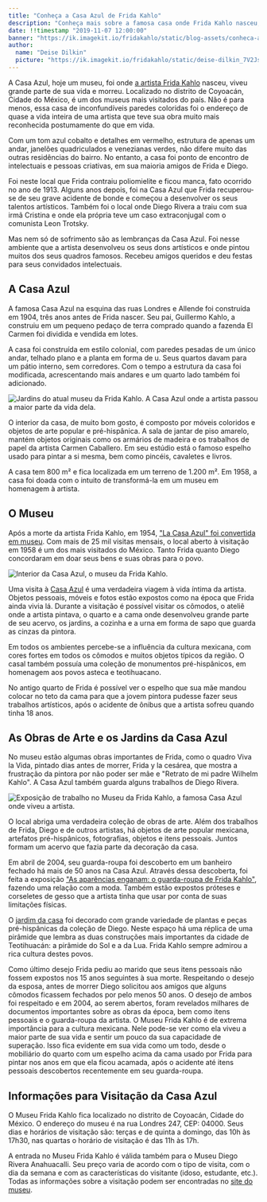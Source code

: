 ```yaml
---
title: "Conheça a Casa Azul de Frida Kahlo"
description: "Conheça mais sobre a famosa casa onde Frida Kahlo nasceu, viveu grande parte de sua vida e morreu."
date: !!timestamp "2019-11-07 12:00:00"
banner: "https://ik.imagekit.io/fridakahlo/static/blog-assets/conheca-a-casa-azul-de-frida-kahlo/conheca-a-casa-azul-da-frida-kahlo-banner-and-facebook_Y6huZTw9b.jpeg"
author:
  name: "Deise Dilkin"
  picture: "https://ik.imagekit.io/fridakahlo/static/deise-dilkin_7V2JsjZhA.jpg"
---
```


A Casa Azul, hoje um museu, foi onde [a artista Frida Kahlo](https://fridakahlo.com.br/quem-foi-frida-kahlo/quem-foi-frida-kahlo-a-revolucionaria-pintora-mexicana) nasceu, viveu grande parte de sua vida e morreu. Localizado no distrito de Coyoacán, Cidade do México, é um dos museus mais visitados do país. Não é para menos, essa casa de inconfundíveis paredes coloridas foi o endereço de quase a vida inteira de uma artista que teve sua obra muito mais reconhecida postumamente do que em vida.

Com um tom azul cobalto e detalhes em vermelho, estrutura de apenas um andar, janelões quadriculados e venezianas verdes, não difere muito das outras residências do bairro. No entanto, a casa foi ponto de encontro de intelectuais e pessoas criativas, em sua maioria amigos de Frida e Diego.

Foi neste local que Frida contraiu poliomielite e ficou manca, fato ocorrido no ano de 1913. Alguns anos depois, foi na Casa Azul que Frida recuperou-se de seu grave acidente de bonde e começou a desenvolver os seus talentos artísticos. Também foi o local onde Diego Rivera a traiu com sua irmã Cristina e onde ela própria teve um caso extraconjugal com o comunista Leon Trotsky.

Mas nem só de sofrimento são as lembranças da Casa Azul. Foi nesse ambiente que a artista desenvolveu os seus dons artísticos e onde pintou muitos dos seus quadros famosos. Recebeu amigos queridos e deu festas para seus convidados intelectuais.

## A Casa Azul

A famosa Casa Azul na esquina das ruas Londres e Allende foi construída em 1904, três anos antes de Frida nascer. Seu pai, Guillermo Kahlo, a construiu em um pequeno pedaço de terra comprado quando a fazenda El Carmen foi dividida e vendida em lotes.

A casa foi construída em estilo colonial, com paredes pesadas de um único andar, telhado plano e a planta em forma de u. Seus quartos davam para um pátio interno, sem corredores. Com o tempo a estrutura da casa foi modificada, acrescentando mais andares e um quarto lado também foi adicionado.

![Jardins do atual museu da Frida Kahlo. A Casa Azul onde a artista passou a maior parte da vida dela.](https://ik.imagekit.io/fridakahlo/static/blog-assets/conheca-a-casa-azul-de-frida-kahlo/jardins-da-casa-azul-local-onde-morou-a-artista-mexicana-frida-kahlo___DGlgwsh.jpg)

O interior da casa, de muito bom gosto, é composto por móveis coloridos e objetos de arte popular e pré-hispânica. A sala de jantar de piso amarelo, mantém objetos originais como os armários de madeira e os trabalhos de papel da artista Carmen Caballero. Em seu estúdio está o famoso espelho usado para pintar a si mesma, bem como pincéis, cavaletes e livros.

A casa tem 800 m² e fica localizada em um terreno de 1.200 m². Em 1958, a casa foi doada com o intuito de transformá-la em um museu em homenagem à artista.

## O Museu

Após a morte da artista Frida Kahlo, em 1954, ["La Casa Azul" foi convertida em museu](https://www.museofridakahlo.org.mx/es/el-museo/). Com mais de 25 mil visitas mensais, o local aberto à visitação em 1958 é um dos mais visitados do México. Tanto Frida quanto Diego concordaram em doar seus bens e suas obras para o povo.

![Interior da Casa Azul, o museu da Frida Kahlo.](https://ik.imagekit.io/fridakahlo/static/blog-assets/conheca-a-casa-azul-de-frida-kahlo/interior-da-casa-azul-museu-da-frida-kahlo_uNdKCbQx_.jpeg)

Uma visita à [Casa Azul](https://www.museofridakahlo.org.mx/wp-content/uploads/2018/06/Plano-del-museo.pdf) é uma verdadeira viagem à vida íntima da artista. Objetos pessoais, móveis e fotos estão expostos como na época que Frida ainda vivia lá. Durante a visitação é possível visitar os cômodos, o ateliê onde a artista pintava, o quarto e a cama onde desenvolveu grande parte de seu acervo, os jardins, a cozinha e a urna em forma de sapo que guarda as cinzas da pintora.

Em todos os ambientes percebe-se a influência da cultura mexicana, com cores fortes em todos os cômodos e muitos objetos típicos da região. O casal também possuía uma coleção de monumentos pré-hispânicos, em homenagem aos povos asteca e teotihuacano.

No antigo quarto de Frida é possível ver o espelho que sua mãe mandou colocar no teto da cama para que a jovem pintora pudesse fazer seus trabalhos artísticos, após o acidente de ônibus que a artista sofreu quando tinha 18 anos.

## As Obras de Arte e os Jardins da Casa Azul

No museu estão algumas obras importantes de Frida, como o quadro Viva la Vida, pintado dias antes de morrer, Frida y la cesárea, que mostra a frustração da pintora por não poder ser mãe e "Retrato de mi padre Wilhelm Kahlo". A Casa Azul também guarda alguns trabalhos de Diego Rivera.

![Exposição de trabalho no Museu da Frida Kahlo, a famosa Casa Azul onde viveu a artista.](https://ik.imagekit.io/fridakahlo/static/blog-assets/conheca-a-casa-azul-de-frida-kahlo/exposicao-no-museu-da-frida-kahlo-a-famosa-casa-azul_HLYoHhbDS.jpg)

O local abriga uma verdadeira coleção de obras de arte. Além dos trabalhos de Frida, Diego e de outros artistas, há objetos de arte popular mexicana, artefatos pré-hispânicos, fotografias, objetos e itens pessoais. Juntos formam um acervo que fazia parte da decoração da casa.

Em abril de 2004, seu guarda-roupa foi descoberto em um banheiro fechado há mais de 50 anos na Casa Azul. Através dessa descoberta, foi feita a exposição ["As aparências enganam: o guarda-roupa de Frida Kahlo"](https://artsandculture.google.com/exhibit/as-apar%C3%AAncias-enganam/6gICPDLcNAzkJA), fazendo uma relação com a moda. Também estão expostos próteses e corseletes de gesso que a artista tinha que usar por conta de suas limitações físicas.

O [jardim da casa](https://artsandculture.google.com/streetview/jardim-museu-frida-kahlo/2gHZXRtOrIcddw) foi decorado com grande variedade de plantas e peças pré-hispânicas da coleção de Diego. Neste espaço há uma réplica de uma pirâmide que lembra as duas construções mais importantes da cidade de Teotihuacán: a pirâmide do Sol e a da Lua. Frida Kahlo sempre admirou a rica cultura destes povos.

Como último desejo Frida pediu ao marido que seus itens pessoais não fossem expostos nos 15 anos seguintes à sua morte. Respeitando o desejo da esposa, antes de morrer Diego solicitou aos amigos que alguns cômodos ficassem fechados por pelo menos 50 anos. O desejo de ambos foi respeitado e em 2004, ao serem abertos, foram revelados milhares de documentos importantes sobre as obras da época, bem como itens pessoais e o guarda-roupa da artista.
O Museu Frida Kahlo é de extrema importância para a cultura mexicana. Nele pode-se ver como ela viveu a maior parte de sua vida e sentir um pouco da sua capacidade de superação. Isso fica evidente em sua vida como um todo, desde o mobiliário do quarto com um espelho acima da cama usado por Frida para pintar nos anos em que ela ficou acamada, após o acidente até itens pessoais descobertos recentemente em seu guarda-roupa.

## Informações para Visitação da Casa Azul

O Museu Frida Kahlo fica localizado no distrito de Coyoacán, Cidade do México. O endereço do museu é na rua Londres 247, CEP: 04000. Seus dias e horários de visitação são: terças e de quinta a domingo, das 10h às 17h30, nas quartas o horário de visitação é das 11h às 17h.

A entrada no Museu Frida Kahlo é válida também para o Museu Diego Rivera Anahuacalli. Seu preço varia de acordo com o tipo de visita, com o dia da semana e com as características do visitante (idoso, estudante, etc.). Todas as informações sobre a visitação podem ser encontradas no [site do museu](https://www.museofridakahlo.org.mx/es/el-museo/tu-visita/).
